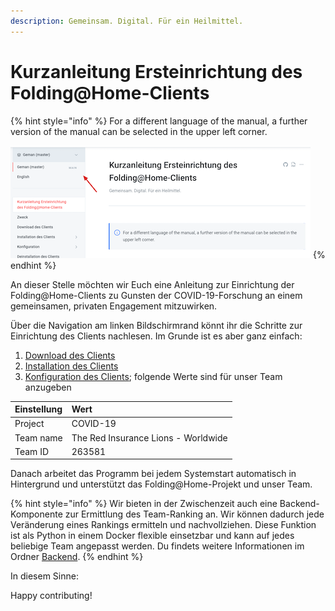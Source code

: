 ```yaml
---
description: Gemeinsam. Digital. Für ein Heilmittel.
---
```


# Kurzanleitung Ersteinrichtung des Folding@Home-Clients

{% hint style="info" %}
For a different language of the manual, a further version of the manual can be selected in the upper left corner.

 ![](.gitbook/assets/xnip2020-07-20_12-44-28.png)
{% endhint %}

An dieser Stelle möchten wir Euch eine Anleitung zur Einrichtung der Folding@Home-Clients zu Gunsten der COVID-19-Forschung an einem gemeinsamen, privaten Engagement mitzuwirken.

Über die Navigation am linken Bildschirmrand könnt ihr die Schritte zur Einrichtung des Clients nachlesen. Im Grunde ist es aber ganz einfach:

1. [Download des Clients](download-des-clients.md)
2. [Installation des Clients](installation-des-clients/)
3. [Konfiguration des Clients](konfiguration/); folgende Werte sind für unser Team anzugeben

| Einstellung | Wert​ |
| :--- | :--- |
| Project | COVID-19 |
| Team name | The Red Insurance Lions - Worldwide |
| Team ID | 263581 |

Danach arbeitet das Programm bei jedem Systemstart automatisch in Hintergrund und unterstützt das Folding@Home-Projekt und unser Team.

{% hint style="info" %}
Wir bieten in der Zwischenzeit auch eine Backend-Komponente zur Ermittlung des Team-Ranking an. Wir können dadurch jede Veränderung eines Rankings ermitteln und nachvollziehen. Diese Funktion ist als Python in einem Docker flexible einsetzbar und kann auf jedes beliebige Team angepasst werden. Du findets weitere Informationen im Ordner [Backend](https://github.com/generaliinformatik/fah-red-lions/tree/master/backend).
{% endhint %}

In diesem Sinne:

Happy contributing!

